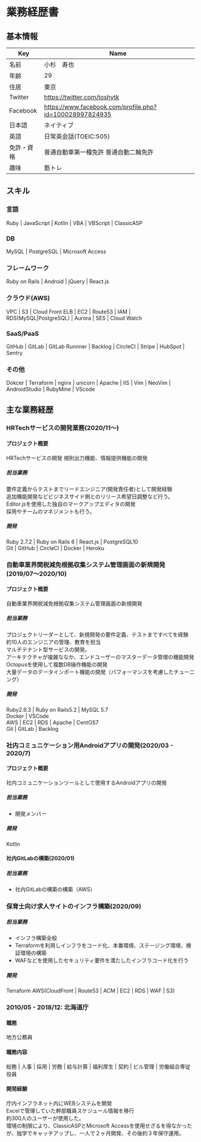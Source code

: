 # 業務経歴書
## 基本情報
Key | Name
--- | ---
名前| 小杉　寿也
年齢 | 29
住居 | 東京 
Twitter | https://twitter.com/toshytk
Facebook | https://www.facebook.com/profile.php?id=100028997824935
日本語 | ネイティブ
英語 | 日常英会話(TOEIC:505)
免許・資格 | 普通自動車第一種免許  普通自動二輪免許
趣味 | 筋トレ

## スキル
### 言語
Ruby | JavaScript | Kotlin | VBA | VBScript | ClassicASP
### DB
MySQL | PostgreSQL | Microsoft Access
### フレームワーク
Ruby on Rails |  Android | jQuery | React.js
### クラウド(AWS)
VPC | S3 | Cloud Front ELB | EC2 | Route53 | IAM | RDS(MySQL|PostgreSQL) | Aurora | SES | Cloud Watch
### SaaS/PaaS
GitHub | GitLab | GitLab Runnner | Backlog | CircleCI | Stripe | HubSpot | Sentry
### その他
Dokcer | Terraform | nginx | unicorn | Apache | IIS | Vim | NeoVim | AndroidStudio | RubyMine | VScode


## 主な業務経歴
### HRTechサービスの開発業務(2020/11〜)
#### プロジェクト概要
HRTechサービスの開発
規則出力機能、情報提供機能の開発
##### 担当業務
要件定義からテストまでリードエンジニア(開発責任者)として開発経験  
追加機能開発などビジネスサイド側とのリリース希望日調整など行う。  
Editor.jsを使用した独自のマークアップエディタの開発  
採用やチームのマネジメントも行う。  
##### 開発
Ruby 2.7.2 | Ruby on Rails 6 | React.js | PostgreSQL10  
Git | GitHub | CircleCI | Docker | Heroku

### 自動車業界関税減免根拠収集システム管理画面の新規開発(2019/07〜2020/10)
#### プロジェクト概要
自動車業界関税減免根拠収集システム管理画面の新規開発
##### 担当業務
プロジェクトリーダーとして、新規開発の要件定義、テストまですべてを経験  
約10人のエンジニアの管理、教育を担当  
マルチテナント型サービスの開発。  
アーキテクチャが複雑ななか、エンドユーザーのマスターデータ管理の機能開発  
Octopusを使用して複数DB操作機能の開発  
大量データのデータインポート機能の開発（パフォーマンスを考慮したチューニング）  

##### 開発
Ruby2.6.3 | Ruby on Rails5.2 | MySQL 5.7  
Docker | VSCode  
AWS | EC2 | RDS | Apache | CentOS7  
Git | GitLab | Backlog  
	
### 社内コミュニケーション用Androidアプリの開発(2020/03 - 2020/7)
#### プロジェクト概要
社内コミュニケーションツールとして使用するAndroidアプリの開発
##### 担当業務
* 開発メンバー 
##### 開発
Kotlin

#### 社内GitLabの構築(2020/01)
##### 担当業務
* 社内GitLabの構築の構築（AWS）

###  保育士向け求人サイトのインフラ構築(2020/09)
##### 担当業務
- インフラ構築全般 
- Terraformを利用しインフラをコード化、本番環境、ステージング環境、検証環境の構築
- WAFなどを使用したセキュリティ要件を満たしたインフラコード化を行う
##### 開発
Terraform
AWS(CloudFront | Route53 | ACM | EC2 | RDS | WAF | S3)

### 2010/05 - 2018/12: 北海道庁
#### 職務
地方公務員
#### 職務内容
総務 | 人事 | 採用 | 労務 | 給与計算 | 福利厚生 | 契約 | ビル管理 | 労働組合専従役員
#### 開発経験
庁内インフラネット内にWEBシステムを開発  
Excelで管理していた幹部職員スケジュール情報を移行  
約300人のユーザーが使用した。  
環境の制限により、ClassicASPとMicrosoft Accessを使用せざるを得なかったが、独学でキャッチアップし、一人で２ヶ月開発、その後約３年保守運用。  
